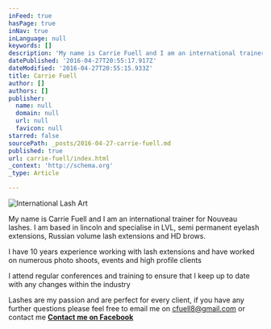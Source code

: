 ```yaml
---
inFeed: true
hasPage: true
inNav: true
inLanguage: null
keywords: []
description: 'My name is Carrie Fuell and I am an international trainer for Nouveau lashes. I am based in lincoln and specialise in LVL, semi permanent eyelash extensions, Russian volume lash extensions and HD brows.'
datePublished: '2016-04-27T20:55:17.917Z'
dateModified: '2016-04-27T20:55:15.933Z'
title: Carrie Fuell
author: []
authors: []
publisher:
  name: null
  domain: null
  url: null
  favicon: null
starred: false
sourcePath: _posts/2016-04-27-carrie-fuell.md
published: true
url: carrie-fuell/index.html
_context: 'http://schema.org'
_type: Article

---
```

![International Lash Art](https://the-grid-user-content.s3-us-west-2.amazonaws.com/88dc7e19-85a4-4acd-bc5c-deb455672aa5.gif)

My name is Carrie Fuell and I am an international trainer for Nouveau lashes. I am based in lincoln and specialise in LVL, semi permanent eyelash extensions, Russian volume lash extensions and HD brows.

I have 10 years experience working with lash extensions and have worked on numerous photo shoots, events and high profile clients

I attend regular conferences and training to ensure that I keep up to date with any changes within the industry

Lashes are my passion and are perfect for every client, if you have any further questions please feel free to email me on [cfuell8@gmail.com][0] or contact me **[Contact me on Facebook][1]**

[0]: mailto:cfuell8@gmail.com
[1]: https://www.facebook.com/carrie.fuell/?fref=ts